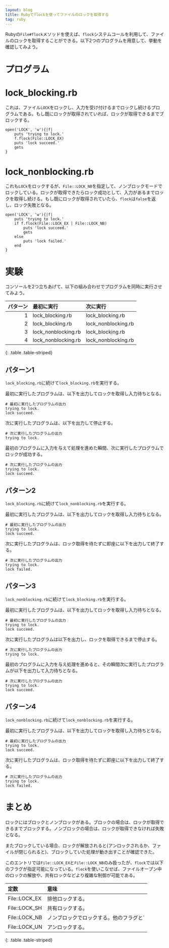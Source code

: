 ```yaml
---
layout: blog
title: Rubyでflockを使ってファイルのロックを取得する
tag: ruby
---
```




Rubyの`File#flock`メソッドを使えば、`flock`システムコールを利用して、ファイルのロックを取得することができる。以下2つのプログラムを用意して、挙動を確認してみよう。

# プログラム

# lock_blocking.rb

これは、ファイル`LOCK`をロックし、入力を受け付けるまでロックし続けるプログラムである。もし既にロックが取得されていれば、ロックが取得できるまでブロックする。

~~~~
open('LOCK', 'w'){|f|
	puts 'trying to lock.'
	f.flock(File::LOCK_EX)
	puts 'lock succeed.'
	gets
}
~~~~

# lock_nonblocking.rb

これも`LOCk`をロックするが、`File::LOCK_NB`を指定して、ノンブロックモードでロックしている。ロックが取得できたらロック成功として、入力があるまでロックを取得し続ける。もし既にロックが取得されていたら、`flock`は`false`を返し、ロック失敗となる。

~~~~
open('LOCK', 'w'){|f|
	puts 'trying to lock.'
	if f.flock(File::LOCK_EX | File::LOCK_NB)
		puts 'lock succeed.'
		gets
	else
		puts 'lock failed.'
	end
}
~~~~

# 実験

コンソールを2つ立ちあげて、以下の組み合わせでプログラムを同時に実行させてみよう。

|パターン|最初に実行|次に実行|
|-:|:-|:-|
|1|lock_blocking.rb|lock_blocking.rb|
|2|lock_blocking.rb|lock_nonblocking.rb|
|3|lock_nonblocking.rb|lock_blocking.rb|
|4|lock_nonblocking.rb|lock_nonblocking.rb|
{: .table .table-striped}

## パターン1

`lock_blocking.rb`に続けて`lock_blocking.rb`を実行する。

最初に実行したプログラムは、以下を出力してロックを取得し入力待ちとなる。

~~~~
# 最初に実行したプログラムの出力
trying to lock.
lock succeed.
~~~~

次に実行したプログラムは、以下を出力して停止する。

~~~~
# 次に実行したプログラムの出力
trying to lock.
~~~~

最初のプログラムに入力を与えて処理を進めた瞬間、次に実行したプログラムでロックが成功する。

~~~~
# 次に実行したプログラムの出力
trying to lock.
lock succeed.
~~~~

## パターン2

`lock_blocking.rb`に続けて`lock_nonblocking.rb`を実行する。

最初に実行したプログラムは、以下を出力してロックを取得し入力待ちとなる。

~~~~
# 最初に実行したプログラムの出力
trying to lock.
lock succeed.
~~~~

次に実行したプログラムは、ロック取得を待たずに即座に以下を出力して終了する。

~~~~
# 次に実行したプログラムの出力
trying to lock.
lock failed.
~~~~

## パターン3

`lock_nonblocking.rb`に続けて`lock_blocking.rb`を実行する。

最初に実行したプログラムは、以下を出力してロックを取得し入力待ちとなる。

~~~~
# 最初に実行したプログラムの出力
trying to lock.
lock succeed.
~~~~

次に実行したプログラムは以下を出力し、ロックを取得できるまで停止する。

~~~~
# 次に実行したプログラムの出力
trying to lock.
~~~~

最初のプログラムに入力を与え処理を進めると、その瞬間次に実行したプログラムが以下を出力して入力待ちとなる。

~~~~
# 次に実行したプログラムの出力
trying to lock.
lock succeed.
~~~~

## パターン4

`lock_nonblocking.rb`に続けて`lock_nonblocking.rb`を実行する。

最初に実行したプログラムは、以下を出力してロックを取得し入力待ちとなる。

~~~~
# 最初に実行したプログラムの出力
trying to lock.
lock succeed.
~~~~

次に実行したプログラムは、ロック取得を待たずに即座に以下を出力して終了する。

~~~~
# 次に実行したプログラムの出力
trying to lock.
lock failed.
~~~~

# まとめ

ロックにはブロックとノンブロックがある。ブロックの場合は、ロックが取得できるまでブロックする。ノンブロックの場合は、ロックが取得できなければ失敗となる。

またブロックしている場合、ロックが解放されると(アンロックされるか、ファイルが閉じられると)、ブロックしていた処理が動き出すことが確認できた。

このエントリでは`File::LOCK_EX`と`File::LOCK_NB`のみ扱ったが、`flock`では以下のフラグが指定可能になっている。`flock`を使いこなせば、ファイルオープン中のロックの解放や、共有ロックなどより複雑な制御が可能である。

|定数|意味|
|:-|:-|
|File::LOCK_EX|排他ロックする。|
|File::LOCK_SH|共有ロックする。|
|File::LOCK_NB|ノンブロックでロックする。他のフラグと`|`組み合わせて指定する。|
|File::LOCK_UN|アンロックする。|
{: .table .table-striped}
